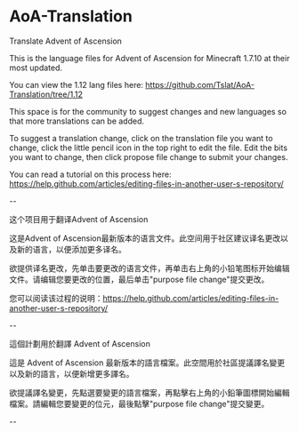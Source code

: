 # AoA-Translation
Translate Advent of Ascension

This is the language files for Advent of Ascension for Minecraft 1.7.10 at their most updated.

You can view the 1.12 lang files here: https://github.com/Tslat/AoA-Translation/tree/1.12

This space is for the community to suggest changes and new languages so that more translations can be added.

To suggest a translation change, click on the translation file you want to change, click the little pencil icon in the top right to edit the file.
Edit the bits you want to change, then click propose file change to submit your changes.

You can read a tutorial on this process here: https://help.github.com/articles/editing-files-in-another-user-s-repository/

--

这个项目用于翻译Advent of Ascension

这是Advent of Ascension最新版本的语言文件。此空间用于社区建议译名更改以及新的语言，以便添加更多译名。

欲提供译名更改，先单击要更改的语言文件，再单击右上角的小铅笔图标开始编辑文件。请编辑您要更改的位置，最后单击"purpose file change"提交更改。

您可以阅读该过程的说明：https://help.github.com/articles/editing-files-in-another-user-s-repository/

--

這個計劃用於翻譯 Advent of Ascension

這是 Advent of Ascension 最新版本的語言檔案。此空間用於社區提議譯名變更以及新的語言，以便新增更多譯名。

欲提議譯名變更，先點選要變更的語言檔案，再點擊右上角的小鉛筆圖標開始編輯檔案。請編輯您要變更的位元，最後點擊"purpose file change"提交變更。

--
